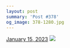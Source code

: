 ```yaml
---
layout: post
summary: 'Post #378'
og_image: 378-1280.jpg
---
```


<p>
  <time>
    <a href="/378">January 15, 2023</a>
  </time>
  <a href="/378">
    <img src="{{ site.assets_url }}/378-640.jpg" srcset="{{ site.assets_url }}/378-320.jpg 320w, {{ site.assets_url }}/378-640.jpg 640w, {{ site.assets_url }}/378-960.jpg 960w, {{ site.assets_url }}/378-1280.jpg 1280w" sizes="(min-width: 700px) 50vw, calc(100vw - 2rem)" />
  </a>
</p>
